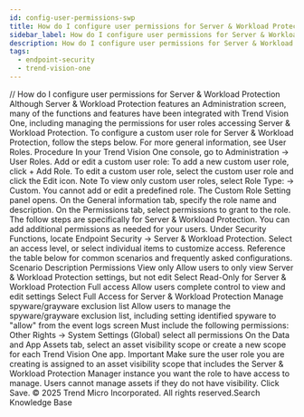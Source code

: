 ```yaml
---
id: config-user-permissions-swp
title: How do I configure user permissions for Server & Workload Protection
sidebar_label: How do I configure user permissions for Server & Workload Protection
description: How do I configure user permissions for Server & Workload Protection
tags:
  - endpoint-security
  - trend-vision-one
---
```


/*<![CDATA[*/ $('#title').html($('meta[name=map-description]').attr('content')); /*]]>*/ How do I configure user permissions for Server & Workload Protection Although Server & Workload Protection features an Administration screen, many of the functions and features have been integrated with Trend Vision One, including managing the permissions for user roles accessing Server & Workload Protection. To configure a custom user role for Server & Workload Protection, follow the steps below. For more general information, see User Roles. Procedure In your Trend Vision One console, go to Administration → User Roles. Add or edit a custom user role: To add a new custom user role, click + Add Role. To edit a custom user role, select the custom user role and click the Edit icon. Note To view only custom user roles, select Role Type: → Custom. You cannot add or edit a predefined role. The Custom Role Setting panel opens. On the General information tab, specify the role name and description. On the Permissions tab, select permissions to grant to the role. The follow steps are specifically for Server & Workload Protection. You can add additional permissions as needed for your users. Under Security Functions, locate Endpoint Security → Server & Workload Protection. Select an access level, or select individual items to customize access. Reference the table below for common scenarios and frequently asked configurations. Scenario Description Permissions View only Allow users to only view Server & Workload Protection settings, but not edit Select Read-Only for Server & Workload Protection Full access Allow users complete control to view and edit settings Select Full Access for Server & Workload Protection Manage spyware/grayware exclusion list Allow users to manage the spyware/grayware exclusion list, including setting identified spyware to "allow" from the event logs screen Must include the following permissions: Other Rights → System Settings (Global) select all permissions On the Data and App Assets tab, select an asset visibility scope or create a new scope for each Trend Vision One app. Important Make sure the user role you are creating is assigned to an asset visibility scope that includes the Server & Workload Protection Manager instance you want the role to have access to manage. Users cannot manage assets if they do not have visibility. Click Save. © 2025 Trend Micro Incorporated. All rights reserved.Search Knowledge Base